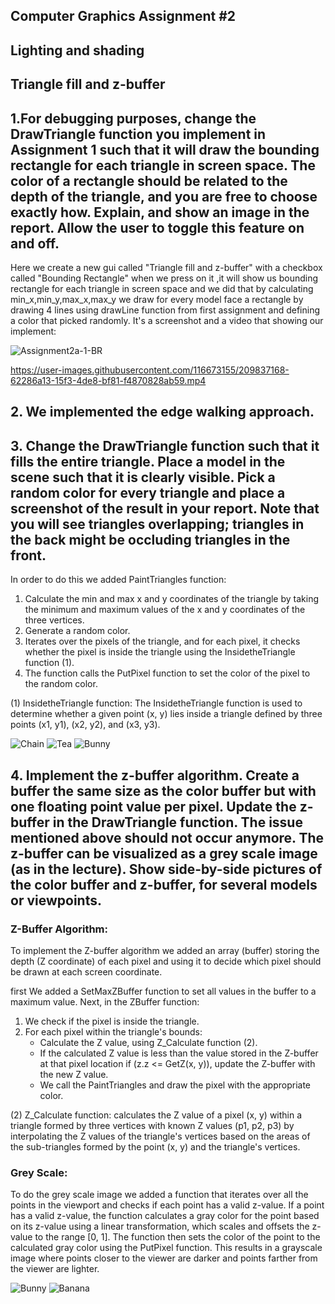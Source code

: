 ## Computer Graphics Assignment #2
## Lighting and shading
## Triangle fill and z-buffer

## 1.For debugging purposes, change the DrawTriangle function you implement in Assignment 1 such that it will draw the bounding rectangle for each triangle in screen space. The color of a rectangle should be related to the depth of the triangle, and you are free to choose exactly how. Explain, and show an image in the report. Allow the user to toggle this feature on and off.

Here we create a new gui called "Triangle fill and z-buffer" with a checkbox called "Bounding Rectangle" when we press on it ,it will show us bounding rectangle for each triangle in screen space and we did that by calculating min_x,min_y,max_x,max_y we draw for every model face a rectangle by drawing 4 lines using drawLine function from first assignment and defining a color that picked randomly.
It's a screenshot and a video that showing our implement:

![Assignment2a-1-BR](https://user-images.githubusercontent.com/116673155/209837146-08ca3c9b-6d67-45e1-8f62-0913a6d94dcc.png)


https://user-images.githubusercontent.com/116673155/209837168-62286a13-15f3-4de8-bf81-f4870828ab59.mp4


## 2. We implemented the edge walking approach.


## 3. Change the DrawTriangle function such that it fills the entire triangle. Place a model in the scene such that it is clearly visible. Pick a random color for every triangle and place a screenshot of the result in your report. Note that you will see triangles overlapping; triangles in the back might be occluding triangles in the front.

In order to do this we added PaintTriangles function:
1. Calculate the min and max x and y coordinates of the triangle by taking the minimum and maximum values of the x and y coordinates of the three vertices.
2. Generate a random color.
3. Iterates over the pixels of the triangle, and for each pixel, it checks whether the pixel is inside the triangle using the InsidetheTriangle function (1).
4. The function calls the PutPixel function to set the color of the pixel to the random color.

(1) InsidetheTriangle function: The InsidetheTriangle function is used to determine whether a given point (x, y) lies inside a triangle defined by three points (x1, y1), (x2, y2), and (x3, y3).

![Chain](https://github.com/HaifaGraphicsCourses/computer-graphics-2023-rashilmbariky/blob/master/Assignment2Report/Colorful%20Models%202a%20(1).png)
![Tea](https://github.com/HaifaGraphicsCourses/computer-graphics-2023-rashilmbariky/blob/master/Assignment2Report/Colorful%20Models%202a%20(2).png)
![Bunny](https://github.com/HaifaGraphicsCourses/computer-graphics-2023-rashilmbariky/blob/master/Assignment2Report/Colorful%20Models%202a%20(3).png)

## 4. Implement the z-buffer algorithm. Create a buffer the same size as the color buffer but with one floating point value per pixel. Update the z-buffer in the DrawTriangle function. The issue mentioned above should not occur anymore. The z-buffer can be visualized as a grey scale image (as in the lecture). Show side-by-side pictures of the color buffer and z-buffer, for several models or viewpoints.

### Z-Buffer Algorithm: 
To implement the Z-buffer algorithm we added an array (buffer) storing the depth (Z coordinate) of each pixel and using it to decide which pixel should be drawn at each screen coordinate.

first We added a SetMaxZBuffer function to set all values in the buffer to a maximum value.
Next, in the ZBuffer function: 
1. We check if the pixel is inside the triangle.
2. For each pixel within the triangle's bounds:
    - Calculate the Z value, using Z_Calculate function (2).
    - If the calculated Z value is less than the value stored in the Z-buffer at that pixel location if (z.z <= GetZ(x, y)), update the Z-buffer with the new Z value.
    - We call the PaintTriangles and draw the pixel with the appropriate color.

(2) Z_Calculate function: calculates the Z value of a pixel (x, y) within a triangle formed by three vertices with known Z values (p1, p2, p3) by interpolating the Z values of the triangle's vertices based on the areas of the sub-triangles formed by the point (x, y) and the triangle's vertices.

### Grey Scale:
To do the grey scale image we added a function that iterates over all the points in the viewport and checks if each point has a valid z-value. If a point has a valid z-value, the function calculates a gray color for the point based on its z-value using a linear transformation, which scales and offsets the z-value to the range [0, 1]. The function then sets the color of the point to the calculated gray color using the PutPixel function. This results in a grayscale image where points closer to the viewer are darker and points farther from the viewer are lighter.

![Bunny](https://github.com/HaifaGraphicsCourses/computer-graphics-2023-rashilmbariky/blob/master/Assignment2Report/GreyScale%20(1).png)
![Banana](https://github.com/HaifaGraphicsCourses/computer-graphics-2023-rashilmbariky/blob/master/Assignment2Report/GreyScale%20(2).png)




